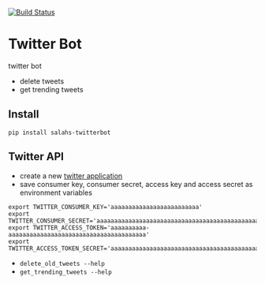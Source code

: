 [![Build Status](https://travis-ci.org/salah93/twitterbot.svg?branch=master)](https://travis-ci.org/salah93/twitterbot)

# Twitter Bot
twitter bot
+ delete tweets
+ get trending tweets

## Install
` pip install salahs-twitterbot `

## Twitter API
- create a new [twitter application](https://apps.twitter.com/)
- save consumer key, consumer secret, access  key and access secret as environment variables

```
export TWITTER_CONSUMER_KEY='aaaaaaaaaaaaaaaaaaaaaaaaa'
export TWITTER_CONSUMER_SECRET='aaaaaaaaaaaaaaaaaaaaaaaaaaaaaaaaaaaaaaaaaaaaaaaaaa'
export TWITTER_ACCESS_TOKEN='aaaaaaaaaa-aaaaaaaaaaaaaaaaaaaaaaaaaaaaaaaaaaaaaaa'
export TWITTER_ACCESS_TOKEN_SECRET='aaaaaaaaaaaaaaaaaaaaaaaaaaaaaaaaaaaaaaaaaaaaa'
```

- `delete_old_tweets --help`
- `get_trending_tweets --help`
